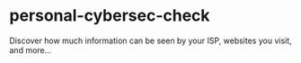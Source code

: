 # personal-cybersec-check
 Discover how much information can be seen by your ISP, websites you visit, and more...
